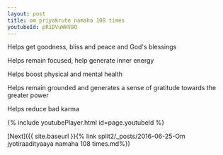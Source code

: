 ```yaml
---
layout: post
title: om priyakrute namaha 108 times
youtubeId: pR1DVuWHV8Q
---
```

 
 
Helps get goodness, bliss and peace and God's blessings
 
Helps remain focused, help generate inner energy 
 
Helps boost physical and mental health 
 
Helps remain grounded and generates a sense of gratitude towards the greater power 
 
Helps reduce bad karma
 
 
 
 


{% include youtubePlayer.html id=page.youtubeId %}
 
[Next]({{ site.baseurl }}{% link  split2/_posts/2016-06-25-Om jyotiraadityaaya namaha 108 times.md%})
 
